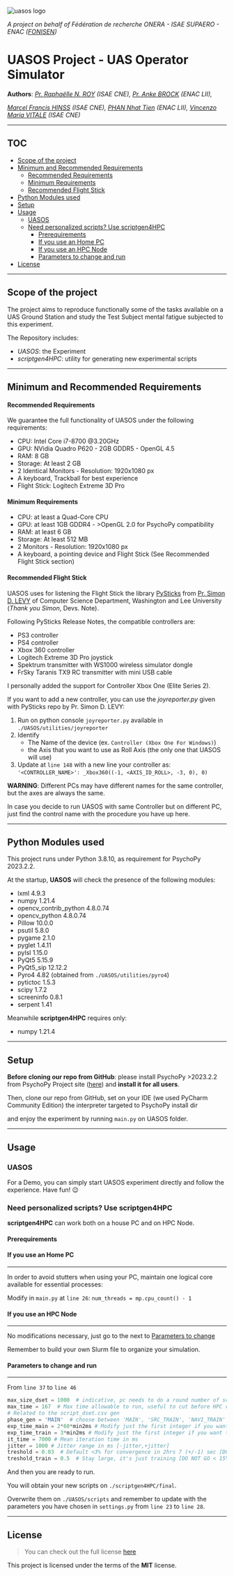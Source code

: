 ![uasos logo](https://media.githubusercontent.com/media/Marcels-2-Neurons/Reaper/main/UASOS/imgs/UASOS%20Banner.png)


*A project on behalf of Fédération de recherche ONERA - ISAE SUPAERO - ENAC ([FONISEN](https://hal.science/FONISEN))*

UASOS Project - UAS Operator Simulator
=============

**Authors**: *[Pr. Raphaëlle N. ROY](https://pagespro.isae-supaero.fr/raphaelle-n-roy-211/) (ISAE CNE), [Pr. Anke BROCK](https://people.bordeaux.inria.fr/abrock/) (ENAC LII),* 

*[Marcel Francis HINSS](https://www.linkedin.com/in/marcel-francis-hinss-9097a5140/) (ISAE CNE), [PHAN Nhat Tien](https://www.linkedin.com/in/phanhatien/) (ENAC LII), [Vincenzo Maria VITALE](https://www.linkedin.com/in/enzomvitale/) (ISAE CNE)*

---
## TOC
  * [Scope of the project](#scope-of-the-project)
  * [Minimum and Recommended Requirements](#minimum-and-recommended-requirements)
      - [Recommended Requirements](#recommended-requirements)
      - [Minimum Requirements](#minimum-requirements)
      - [Recommended Flight Stick](#recommended-flight-stick)
  * [Python Modules used](#python-modules-used)
  * [Setup](#setup)
  * [Usage](#usage)
    + [UASOS](#uasos)
    + [Need personalized scripts? Use scriptgen4HPC](#need-personalized-scripts-use-scriptgen4hpc)
      - [Prerequirements](#prerequirements)
      - [If you use an Home PC](#if-you-use-an-home-pc)
      - [If you use an HPC Node](#if-you-use-an-hpc-node)
      - [Parameters to change and run](#parameters-to-change-and-run)
  * [License](#license)

---
## Scope of the project

The project aims to reproduce functionally some of the tasks available on a UAS Ground Station and study the Test Subject mental fatigue subjected to this experiment.

The Repository includes:
* *UASOS*: the Experiment
* *scriptgen4HPC*: utility for generating new experimental scripts

---
## Minimum and Recommended Requirements
#### Recommended Requirements

We guarantee the full functionality of UASOS under the following requirements:

* CPU: Intel Core i7-8700 @3.20GHz
* GPU: NVidia Quadro P620 - 2GB GDDR5 - OpenGL 4.5
* RAM: 8 GB
* Storage: At least 2 GB
* 2 Identical Monitors - Resolution: 1920x1080 px
* A keyboard, Trackball for best experience
* Flight Stick: Logitech Extreme 3D Pro

#### Minimum Requirements

* CPU: at least a Quad-Core CPU
* GPU: at least 1GB GDDR4 - >OpenGL 2.0 for PsychoPy compatibility 
* RAM: at least 6 GB
* Storage: At least 512 MB
* 2 Monitors - Resolution: 1920x1080 px
* A keyboard, a pointing device and Flight Stick (See Recommended Flight Stick section)

#### Recommended Flight Stick
UASOS uses for listening the Flight Stick the library [PySticks](https://github.com/simondlevy/PySticks) from [Pr. Simon D. LEVY](https://simondlevy.academic.wlu.edu/) of Computer Science Department, Washington and Lee University (*Thank you Simon*, Devs. Note).

Following PySticks Release Notes, the compatible controllers are:

* PS3 controller
* PS4 controller
* Xbox 360 controller
* Logitech Extreme 3D Pro joystick
* Spektrum transmitter with WS1000 wireless simulator dongle
* FrSky Taranis TX9 RC transmitter with mini USB cable

I personally added the support for Controller Xbox One (Elite Series 2).

If you want to add a new controller, you can use the *joyreporter.py* given with PySticks repo by Pr. Simon D. LEVY:
1. Run on python console `joyreporter.py` available in `./UASOS/utilities/joyreporter`
2. Identify
   * The Name of the device (ex. `Controller (Xbox One For Windows)`)
   * the Axis that you want to use as Roll Axis (the only one that UASOS will use)
4. Update at `line 148` with a new line your controller as:
  `'<CONTROLLER_NAME>': _Xbox360((-1, <AXIS_ID_ROLL>, -3, 0), 0)`

**WARNING**: Different PCs may have different names for the same controller, but the axes are always the same.

In case you decide to run UASOS with same Controller but on different PC, just find the control name with the procedure you have up here.

---
## Python Modules used
This project runs under Python 3.8.10, as requirement for PsychoPy 2023.2.2.

At the startup, **UASOS** will check the presence of the following modules:

* lxml 4.9.3
* numpy 1.21.4
* opencv_contrib_python 4.8.0.74
* opencv_python 4.8.0.74
* Pillow 10.0.0
* psutil 5.8.0
* pygame 2.1.0
* pyglet 1.4.11
* pylsl 1.15.0
* PyQt5 5.15.9
* PyQt5_sip 12.12.2
* Pyro4 4.82 (obtained from `./UASOS/utilities/pyro4`)
* pytictoc 1.5.3
* scipy 1.7.2
* screeninfo 0.8.1
* serpent 1.41

Meanwhile **scriptgen4HPC** requires only:

* numpy 1.21.4

---
## Setup
**Before cloning our repo from GitHub**: please install PsychoPy >2023.2.2 from PsychoPy Project site ([here](https://www.psychopy.org/download.html))
and **install it for all users**.

Then, clone our repo from GitHub, set on your IDE (we used PyCharm Community Edition) the interpreter targeted to PsychoPy install dir 

and enjoy the experiment by running `main.py` on UASOS folder.

---
## Usage
### UASOS
For a Demo, you can simply start UASOS experiment directly and follow the experience.
Have fun! 😉

### Need personalized scripts? Use scriptgen4HPC
**scriptgen4HPC** can work both on a house PC and on HPC Node.
#### Prerequirements

#### If you use an Home PC
---
In order to avoid stutters when using your PC, maintain one logical core available for essential processes:

Modify in `main.py` at `line 26`: `num_threads = mp.cpu_count() - 1`

#### If you use an HPC Node
---
No modifications necessary, just go to the next to [Parameters to change](#parameters-to-change)

Remember to build your own Slurm file to organize your simulation.

#### Parameters to change and run
---
From `line 37` to `line 46`
```python
max_size_dset = 1000  # indicative, pc needs to do a round number of scripts
max_time = 167  # Max time allowable to run, useful to cut before HPC cuts the allocation time
# Related to the script_dset.csv gen
phase_gen = 'MAIN'  # choose between 'MAIN', 'SRC_TRAIN', 'NAVI_TRAIN'
exp_time_main = 2*60*min2ms # Modify just the first integer if you want to modify the hours
exp_time_train = 3*min2ms # Modify just the first integer if you want to modify the minutes
it_time = 7000 # Mean iteration time in ms
jitter = 1000 # Jitter range in ms [-jitter,+jitter]
treshold = 0.03  # Default <3% for convergence in 2hrs 7 (+/-1) sec [DO NOT GO < 2%]
treshold_train = 0.5  # Stay large, it's just training [DO NOT GO < 15%]
```
And then you are ready to run.

You will obtain your new scripts on `./scriptgen4HPC/final`.

Overwrite them on `./UASOS/scripts` and remember to update with the parameters you have chosen in `settings.py` from `line 23` to `line 28`.

---
## License
>You can check out the full license [here](https://github.com/Marcels-2-Neurons/Reaper/blob/main/LICENSE)

This project is licensed under the terms of the **MIT** license.
